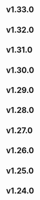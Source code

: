 ## v1.33.0
## v1.32.0
## v1.31.0
## v1.30.0
## v1.29.0
## v1.28.0
## v1.27.0
## v1.26.0
## v1.25.0
## v1.24.0
